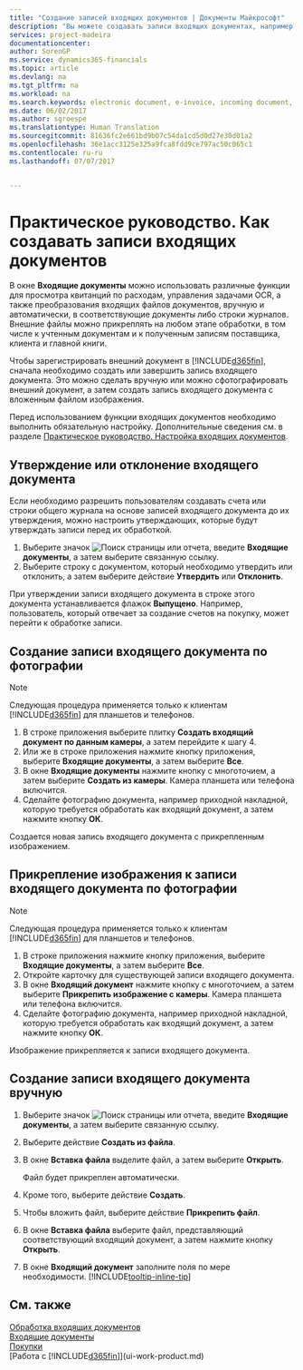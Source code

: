 ```yaml
---
title: "Создание записей входящих документов | Документы Майкрософт"
description: "Вы можете создавать записи входящих документах, например для счетов, и управлять задачами OCR, eCommerce и обмена документами."
services: project-madeira
documentationcenter: 
author: SorenGP
ms.service: dynamics365-financials
ms.topic: article
ms.devlang: na
ms.tgt_pltfrm: na
ms.workload: na
ms.search.keywords: electronic document, e-invoice, incoming document, OCR, ecommerce, document exchange, import invoice
ms.date: 06/02/2017
ms.author: sgroespe
ms.translationtype: Human Translation
ms.sourcegitcommit: 81636fc2e661bd9b07c54da1cd5d0d27e30d01a2
ms.openlocfilehash: 36e1acc3125e325a9fca8fdd9ce797ac50c065c1
ms.contentlocale: ru-ru
ms.lasthandoff: 07/07/2017


---
```

# <a name="how-to-create-incoming-document-records"></a>Практическое руководство. Как создавать записи входящих документов
В окне **Входящие документы** можно использовать различные функции для просмотра квитанций по расходам, управления задачами OCR, а также преобразования входящих файлов документов, вручную и автоматически, в соответствующие документы либо строки журналов. Внешние файлы можно прикреплять на любом этапе обработки, в том числе к учтенным документам и к полученным записям поставщика, клиента и главной книги.

Чтобы зарегистрировать внешний документ в [!INCLUDE[d365fin](includes/d365fin_md.md)], сначала необходимо создать или завершить запись входящего документа. Это можно сделать вручную или можно сфотографировать внешний документ, а затем создать запись входящего документа с вложенным файлом изображения.

Перед использованием функции входящих документов необходимо выполнить обязательную настройку. Дополнительные сведения см. в разделе [Практическое руководство. Настройка входящих документов](across-how-setup-income-documents.md).

## <a name="to-approve-or-reject-an-incoming-document"></a>Утверждение или отклонение входящего документа
Если необходимо разрешить пользователям создавать счета или строки общего журнала на основе записей входящего документа до их утверждения, можно настроить утверждающих, которые будут утверждать записи перед их обработкой.

1. Выберите значок ![Поиск страницы или отчета](media/ui-search/search_small.png "Значок поиска страницы или отчета"), введите **Входящие документы**, а затем выберите связанную ссылку.
2. Выберите строку с документом, который необходимо утвердить или отклонить, а затем выберите действие **Утвердить** или **Отклонить**.

При утверждении записи входящего документа в строке этого документа устанавливается флажок **Выпущено**. Например, пользователь, который отвечает за создание счетов на покупку, может перейти к обработке записи.

## <a name="to-create-an-incoming-document-record-by-taking-a-photo"></a>Создание записи входящего документа по фотографии
> [!NOTE]  
>   Следующая процедура применяется только к клиентам [!INCLUDE[d365fin](includes/d365fin_md.md)] для планшетов и телефонов.

1. В строке приложения выберите плитку **Создать входящий документ по данным камеры**, а затем перейдите к шагу 4.
2. Или же в строке приложения нажмите кнопку приложения, выберите **Входящие документы**, а затем выберите **Все**.
3. В окне **Входящие документы** нажмите кнопку с многоточием, а затем выберите **Создать из камеры**. Камера планшета или телефона включится.
4. Сделайте фотографию документа, например приходной накладной, которую требуется обработать как входящий документ, а затем нажмите кнопку **ОК**.

Создается новая запись входящего документа с прикрепленным изображением.

## <a name="to-attach-an-image-to-an-incoming-document-record-by-taking-a-photo"></a>Прикрепление изображения к записи входящего документа по фотографии
> [!NOTE]  
>   Следующая процедура применяется только к клиентам [!INCLUDE[d365fin](includes/d365fin_md.md)] для планшетов и телефонов.

1. В строке приложения нажмите кнопку приложения, выберите **Входящие документы**, а затем выберите **Все**.
2. Откройте карточку для существующей записи входящего документа.
3. В окне **Входящий документ** нажмите кнопку с многоточием, а затем выберите **Прикрепить изображение с камеры**. Камера планшета или телефона включится.
4. Сделайте фотографию документа, например приходной накладной, которую требуется обработать как входящий документ, а затем нажмите кнопку **ОК**.

Изображение прикрепляется к записи входящего документа.

## <a name="to-create-an-incoming-document-record-manually"></a>Создание записи входящего документа вручную
1. Выберите значок ![Поиск страницы или отчета](media/ui-search/search_small.png "Значок поиска страницы или отчета"), введите **Входящие документы**, а затем выберите связанную ссылку.
2. Выберите действие **Создать из файла**.  
3. В окне **Вставка файла** выделите файл, а затем выберите **Открыть**.

    Файл будет прикреплен автоматически.
4. Кроме того, выберите действие **Создать**.
5. Чтобы вложить файл, выберите действие **Прикрепить файл**.
6. В окне **Вставка файла** выберите файл, представляющий соответствующий входящий документ, а затем нажмите кнопку **Открыть**.
7. В окне **Входящий документ** заполните поля по мере необходимости. [!INCLUDE[tooltip-inline-tip](includes/tooltip-inline-tip_md.md)]

## <a name="see-also"></a>См. также
[Обработка входящих документов](across-process-income-documents.md)  
[Входящие документы](across-income-documents.md)  
[Покупки](purchasing-manage-purchasing.md)  
[Работа с [!INCLUDE[d365fin](includes/d365fin_md.md)]](ui-work-product.md)

